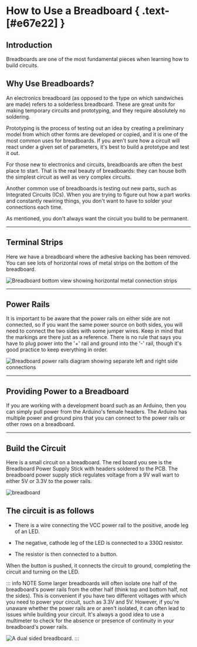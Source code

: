# How to Use a Breadboard { .text-[#e67e22] }

## Introduction

Breadboards are one of the most fundamental pieces when learning how to build circuits.

## Why Use Breadboards?

An electronics breadboard (as opposed to the type on which sandwiches are made) refers to a solderless breadboard. These are great units for making temporary circuits and prototyping, and they require absolutely no soldering.

Prototyping is the process of testing out an idea by creating a preliminary model from which other forms are developed or copied, and it is one of the most common uses for breadboards. If you aren't sure how a circuit will react under a given set of parameters, it's best to build a prototype and test it out.

For those new to electronics and circuits, breadboards are often the best place to start. That is the real beauty of breadboards: they can house both the simplest circuit as well as very complex circuits.

Another common use of breadboards is testing out new parts, such as Integrated Circuits (ICs). When you are trying to figure out how a part works and constantly rewiring things, you don't want to have to solder your connections each time.

As mentioned, you don't always want the circuit you build to be permanent.

---

## Terminal Strips

Here we have a breadboard where the adhesive backing has been removed. You can see lots of horizontal rows of metal strips on the bottom of the breadboard.

![Breadboard bottom view showing horizontal metal connection strips](../../assets/images/breadboard/breadboard6.jpg "Bottom view of a breadboard with adhesive backing removed, revealing the horizontal metal strips that connect the holes")

---

## Power Rails

It is important to be aware that the power rails on either side are not connected, so if you want the same power source on both sides, you will need to connect the two sides with some jumper wires. Keep in mind that the markings are there just as a reference. There is no rule that says you have to plug power into the '+' rail and ground into the '-' rail, though it's good practice to keep everything in order.

![Breadboard power rails diagram showing separate left and right side connections](../../assets/images/breadboard/breadboard3.jpg "Diagram illustrating that breadboard power rails on left and right sides are not connected to each other")

---

## Providing Power to a Breadboard

If you are working with a development board such as an Arduino, then you can simply pull power from the Arduino's female headers. The Arduino has multiple power and ground pins that you can connect to the power rails or other rows on a breadboard.

---

## Build the Circuit

Here is a small circuit on a breadboard. The red board you see is the Breadboard Power Supply Stick with headers soldered to the PCB. The breadboard power supply stick regulates voltage from a 9V wall wart to either 5V or 3.3V to the power rails.

![breadboard](../../assets/images/breadboard/breadboard5.jpg "Breadboard photo")

## The circuit is as follows

* There is a wire connecting the VCC power rail to the positive, anode leg of an LED.

* The negative, cathode leg of the LED is connected to a 330Ω resistor.

* The resistor is then connected to a button.

When the button is pushed, it connects the circuit to ground, completing the circuit and turning on the LED.

::: info NOTE
Some larger breadboards will often isolate one half of the breadboard's power rails from the other half (think top and bottom half, not the sides). This is convenient if you have two different voltages with which you need to power your circuit, such as 3.3V and 5V. However, if you're unaware whether the power rails are or aren't isolated, it can often lead to issues while building your circuit. It's always a good idea to use a multimeter to check for the absence or presence of continuity in your breadboard's power rails.

![A dual sided breadboard.](../../assets/images/breadboard/breadboard8.jpg "This shows a breadboard that is separated in the middle.")
:::

